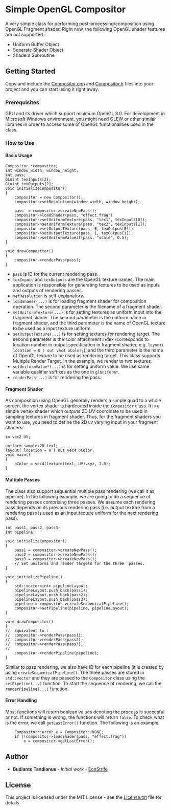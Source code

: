 # Simple OpenGL Compositor

A very simple class for performing post-processing/composition using OpenGL Fragment shader. Right now, the following OpenGL shader features are not supported :
- Uniform Buffer Object
- Separate Shader Object
- Shaders Subroutine

## Getting Started

Copy and include the [Compositor.cpp](Compositor.cpp) and [Compositor.h](Compositor.h) files into your project and you can start using it right away.

### Prerequisites

GPU and its driver which support minimum OpenGL 3.0. For development in Microsoft Windows environment, you might need [GLEW](http://glew.sourceforge.net/) or other similar libraries in order to access some of OpenGL functionalities used in the class.

### How to Use

#### Basic Usage

```
Compositor *compositor;
int window_width, window_height;
int pass;
GLuint texInputs[2];
GLuint texOutputs[2];
void initializeCompositor()
{
	compositor = new Compositor();
	compositor->setResolution(window_width, window_height);

	pass  = compositor->createNewPass();
	compositor->loadShader(pass, "effect.frag")	
	compositor->setUniformTexture(pass, "tex1", texInputs[0]);
	compositor->setUniformTexture(pass, "tex2", texInputs[1]);
	compositor->setOutputTexture(pass, 0, texOutpus[0]);
	compositor->setOutputTexture(pass, 1, texOutpus[1]);
	compositor->setUniformValue3f(pass, "scale", 0.5);
}

void drawCompositor()
{
	compositor->renderPass(pass);
}
```

- ```pass``` is ID for the current rendering pass. 
- ```texInputs``` and ```texOutputs``` are the OpenGL texture names. The main application is responsible for generating textures to be used as inputs and outputs of rendering passes.
- ```setResolution``` is self-explanatory.
- ```loadShader(...)``` is for loading fragment shader for composition operation. The second parameter is the filename of a fragment shader.
- ```setUniformTexture(...)``` is for setting textures as uniform input into the fragment shader. The second parameter is the uniform name in fragment shader, and the third parameter is the name of OpenGL texture to be used as a input texture uniform.
- ```setOutputTexture(...)``` is for setting textures for rendering target. The second parameter is the color attachment index (corresponds to location number in output specification in fragment shader, e.g. ```layout( location = 0 ) out vec4 oColor;```), and the third parameter is the name of OpenGL texture to be used as rendering target. This class supports Multiple Render Target. In the example, we render to two textures.
- ```setUniformValue*(...)``` is for setting uniform value. We use same variable qualifier suffixes as the one in ```glUniform*```.
- ```renderPass(...)``` is for rendering the pass.

#### Fragment Shader
As composition using OpenGL generally renders a simple quad to a whole screen, the vertex shader is hardcoded inside the ```Compositor``` class. It is a simple vertex shader which outputs 2D UV coordinate to be used in sampling textures in fragment shader. Thus, for the fragment shaders you want to use, you need to define the 2D ```UV``` varying input in your fragment shaders:

```
in vec2 UV;	

uniform sampler2D tex1;
layout( location = 0 ) out vec4 oColor;
void main()
{
	oColor = vec4(texture(tex1, UV).xyz, 1.0);
}
```

#### Multiple Passes

The class also support sequential multiple pass rendering (we call it as pipeline). In the following example, we are going to do a sequence of rendering passes comprising three passes. We assume each rendering pass depends on its previous rendering pass (i.e. output texture from a rendering pass is used as an input texture uniform for the next rendering pass).
```
int pass1, pass2, pass3;
int pipeline;

void initializeCompositor()
{
	pass1 = compositor->createNewPass();
	pass2 = compositor->createNewPass();
	pass3 = compositor->createNewPass();
	// Set uniforms and render targets for the three  passes.
}

void initializePipeline()
{
	std::vector<int> pipelineLayout;
	pipelineLayout.push_back(pass1);
	pipelineLayout.push_back(pass2);
	pipelineLayout.push_back(pass3);
	pipeline = compositor->createSequentialPipeline();
	compositor->setPipeline(pipeline, pipelineLayout);
}

void drawCompositor()
{
//	Equivalent to :
//	compositor->renderPass(pass1);
//	compositor->renderPass(pass2);
//	compositor->renderPass(pass3);
//
	compositor->renderPipeline(pipeline);
}
```

Similar to pass rendering, we also have ID for each pipeline (it is created by using ```createSequentialPipeline()```. The three passes are stored in ```std::vector``` and they are passed to the ```Compositor``` class using the ```setPipeline(...)``` function. To start the sequence of rendering, we call the ```renderPipeline(...)``` function.

#### Error Handling

Most functions will return boolean values denoting the process is succesful or not. If something is wrong, the functions will return ```false```. To check what is the error, we call ```getLastError()``` function. The following is an example:

```
	Compositor::error e = Compositor::NONE;
	if (!compositor->loadShader(pass, "effect.frag"))
		e = compositor->getLastError();
```

## Author

* **Budianto Tandianus** - *Initial work* - [EonStrife](https://github.com/EonStrife/)

## License

This project is licensed under the MIT License - see the [License.txt](License.txt) file for details


